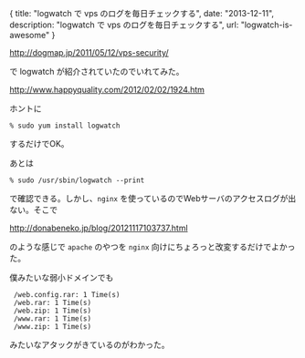 {
  title: "logwatch で vps のログを毎日チェックする",
  date: "2013-12-11",
  description: "logwatch で vps のログを毎日チェックする",
  url: "logwatch-is-awesome"
}

http://dogmap.jp/2011/05/12/vps-security/

で logwatch が紹介されていたのでいれてみた。

http://www.happyquality.com/2012/02/02/1924.htm

ホントに

```
% sudo yum install logwatch
```

するだけでOK。

あとは

```
% sudo /usr/sbin/logwatch --print
```

で確認できる。しかし、`nginx` を使っているのでWebサーバのアクセスログが出ない。そこで

http://donabeneko.jp/blog/20121117103737.html

のような感じで `apache` のやつを `nginx` 向けにちょろっと改変するだけでよかった。

僕みたいな弱小ドメインでも

```
 /web.config.rar: 1 Time(s)
 /web.rar: 1 Time(s)
 /web.zip: 1 Time(s)
 /www.rar: 1 Time(s)
 /www.zip: 1 Time(s)
```

みたいなアタックがきているのがわかった。
